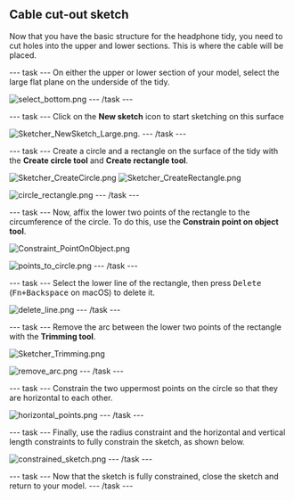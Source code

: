 ## Cable cut-out sketch

Now that you have the basic structure for the headphone tidy, you need to cut holes into the upper and lower sections. This is where the cable will be placed.

--- task ---
On either the upper or lower section of your model, select the large flat plane on the underside of the tidy.

![select_bottom.png](images/select_bottom.png)
--- /task ---

--- task ---
Click on the **New sketch** icon to start sketching on this surface

![Sketcher_NewSketch_Large.png](images/Sketcher_NewSketch_Large.png).
--- /task ---

--- task ---
Create a circle and a rectangle on the surface of the tidy with the **Create circle tool** and **Create rectangle tool**.

![Sketcher_CreateCircle.png](images/Sketcher_CreateCircle.png)
![Sketcher_CreateRectangle.png](images/Sketcher_CreateRectangle.png)

![circle_rectangle.png](images/circle_rectangle.png)
--- /task ---

--- task ---
Now, affix the lower two points of the rectangle to the circumference of the circle. To do this, use the **Constrain point on object tool**.

![Constraint_PointOnObject.png](images/Constraint_PointOnObject.png)

![points_to_circle.png](images/points_to_circle.png)
--- /task ---

--- task ---
Select the lower line of the rectangle, then press <kbd>Delete</kbd> (<kbd>Fn+Backspace</kbd> on macOS) to delete it.

![delete_line.png](images/delete_line.png)
--- /task ---

--- task ---
Remove the arc between the lower two points of the rectangle with the **Trimming tool**.

![Sketcher_Trimming.png](images/Sketcher_Trimming.png)

![remove_arc.png](images/remove_arc.png)
--- /task ---

--- task ---
Constrain the two uppermost points on the circle so that they are horizontal to each other.

![horizontal_points.png](images/horizontal_points.png)
--- /task ---

--- task ---
Finally, use the radius constraint and the horizontal and vertical length constraints to fully constrain the sketch, as shown below.

![constrained_sketch.png](images/constrained_sketch.png)
--- /task ---

--- task ---
Now that the sketch is fully constrained, close the sketch and return to your model.
--- /task ---
